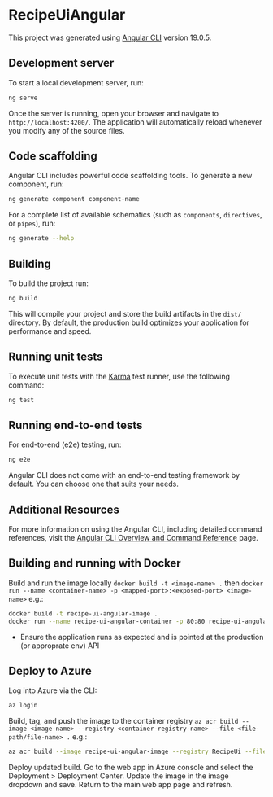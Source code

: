 # RecipeUiAngular

This project was generated using [Angular CLI](https://github.com/angular/angular-cli) version 19.0.5.

## Development server

To start a local development server, run:

```bash
ng serve
```

Once the server is running, open your browser and navigate to `http://localhost:4200/`. The application will automatically reload whenever you modify any of the source files.

## Code scaffolding

Angular CLI includes powerful code scaffolding tools. To generate a new component, run:

```bash
ng generate component component-name
```

For a complete list of available schematics (such as `components`, `directives`, or `pipes`), run:

```bash
ng generate --help
```

## Building

To build the project run:

```bash
ng build
```

This will compile your project and store the build artifacts in the `dist/` directory. By default, the production build optimizes your application for performance and speed.

## Running unit tests

To execute unit tests with the [Karma](https://karma-runner.github.io) test runner, use the following command:

```bash
ng test
```

## Running end-to-end tests

For end-to-end (e2e) testing, run:

```bash
ng e2e
```

Angular CLI does not come with an end-to-end testing framework by default. You can choose one that suits your needs.

## Additional Resources

For more information on using the Angular CLI, including detailed command references, visit the [Angular CLI Overview and Command Reference](https://angular.dev/tools/cli) page.

## Building and running with Docker

Build and run the image locally `docker build -t <image-name> .` then `docker run --name <container-name> -p <mapped-port>:<exposed-port> <image-name>` e.g.:

```bash
docker build -t recipe-ui-angular-image .
docker run --name recipe-ui-angular-container -p 80:80 recipe-ui-angular-image
```

* Ensure the application runs as expected and is pointed at the production (or approprate env) API

## Deploy to Azure

Log into Azure via the CLI:

```bash
az login
```

Build, tag, and push the image to the container registry `az acr build --image <image-name> --registry <container-registry-name> --file <file-path/file-name> .` e.g.:

```bash
az acr build --image recipe-ui-angular-image --registry RecipeUi --file Dockerfile .
```

Deploy updated build. Go to the web app in Azure console and select the Deployment > Deployment Center. Update the image in the image dropdown and save. Return to the main web app page and refresh.


